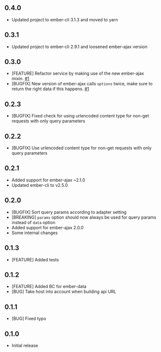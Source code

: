 ## 0.4.0

- Updated project to ember-cli 3.1.3 and moved to yarn

## 0.3.1

- Updated project to ember-cli 2.9.1 and loosened ember-ajax version

## 0.3.0

- [FEATURE] Refactor service by making use of the new ember-ajax mixin. [#1](https://github.com/jcbvm/ember-api-requests/issues/1)
- [BUGFIX] New version of ember-ajax calls `options` twice, make sure to return the right data if this happens.  [#1](https://github.com/jcbvm/ember-api-requests/issues/1)

## 0.2.3

- [BUGFIX] Fixed check for using urlencoded content type for non-get requests with only query parameters

## 0.2.2

- [BUGFIX] Use urlencoded content type for non-get requests with only query parameters

## 0.2.1

- Added support for ember-ajax ~2.1.0
- Updated ember-cli to v2.5.0

## 0.2.0

- [BUGFIX] Sort query params according to adapter setting
- [BREAKING] `params` option should now always be used for query params instead of `data` option
- Added support for ember-ajax 2.0.0
- Some internal changes

## 0.1.3

- [FEATURE] Added tests

## 0.1.2

- [FEATURE] Added BC for ember-data
- [BUG] Take host into account when building api URL

## 0.1.1

- [BUG] Fixed typo

## 0.1.0

- Initial release
